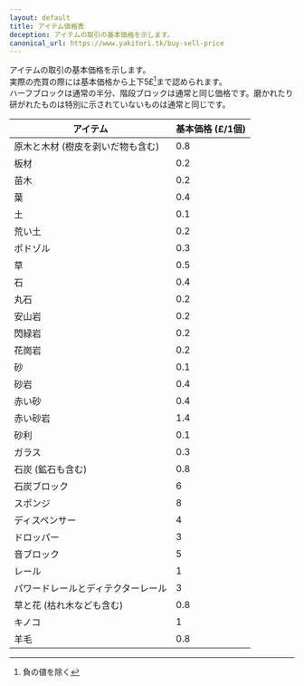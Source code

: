 ```yaml
---
layout: default
title: アイテム価格表
deception: アイテムの取引の基本価格を示します。
canonical_url: https://www.yakitori.tk/buy-sell-price
---
```


アイテムの取引の基本価格を示します。  
実際の売買の際には基本価格から上下5£[^1]まで認められます。  
ハーフブロックは通常の半分、階段ブロックは通常と同じ価格です。磨かれたり研がれたものは特別に示されていないものは通常と同じです。
[^1]: 負の値を除く

| アイテム | 基本価格 (£/1個) |
| --- | --- |
| 原木と木材 (樹皮を剥いだ物も含む) | 0.8 |
| 板材 | 0.2 |
| 苗木 | 0.2 |
| 葉 | 0.4 |
| 土 | 0.1 |
| 荒い土 | 0.2 |
| ポドゾル | 0.3 |
| 草 | 0.5 |
| 石 | 0.4 |
| 丸石 | 0.2 |
| 安山岩 | 0.2 |
| 閃緑岩 | 0.2 |
| 花崗岩 | 0.2 |
| 砂 | 0.1 |
| 砂岩 | 0.4 |
| 赤い砂 | 0.4 |
| 赤い砂岩 | 1.4 |
| 砂利 | 0.1 |
| ガラス | 0.3 |
| 石炭 (鉱石も含む) | 0.8 |
| 石炭ブロック | 6 |
| スポンジ | 8 |
| ディスペンサー | 4 |
| ドロッパー | 3 |
| 音ブロック | 5 |
| レール | 1 |
| パワードレールとディテクターレール | 3 |
| 草と花 (枯れ木なども含む) | 0.8 |
| キノコ | 1 |
| 羊毛 | 0.8 |